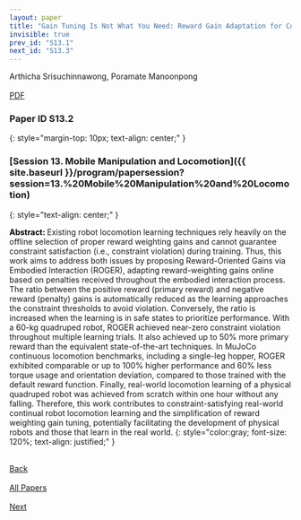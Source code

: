 ```yaml
---
layout: paper
title: "Gain Tuning Is Not What You Need: Reward Gain Adaptation for Constrained Locomotion Learning"
invisible: true
prev_id: "S13.1"
next_id: "S13.3"
---
```

<div class="paper-authors">
  <div class="paper-author-box">
    <div class="paper-author-name">Arthicha Srisuchinnawong, Poramate Manoonpong</div>
    <div class="paper-author-uni"></div>
  </div>
</div>

<div class="paper-pdf-modern">
  <div class="paper-menu-icon">
    <a href="https://www.roboticsproceedings.org/rss25/p236.pdf" title="Download PDF" target="_blank">
      <i class="fa fa-file-pdf-o"></i><br>
      <span class="paper-menu-label">PDF</span>
    </a>
  </div>
</div>

### Paper ID S13.2
{: style="margin-top: 10px; text-align: center;" }

### [Session 13. Mobile Manipulation and Locomotion]({{ site.baseurl }}/program/papersession?session=13.%20Mobile%20Manipulation%20and%20Locomotion)
{: style="text-align: center;" }

<b style="color: black;">Abstract: </b>Existing robot locomotion learning techniques rely heavily on the offline selection of proper reward weighting gains and cannot guarantee constraint satisfaction (i.e., constraint violation) during training. Thus, this work aims to address both issues by proposing Reward-Oriented Gains via Embodied Interaction (ROGER), adapting reward-weighting gains online based on penalties received throughout the embodied interaction process. The ratio between the positive reward (primary reward) and negative reward (penalty) gains is automatically reduced as the learning approaches the constraint thresholds to avoid violation. Conversely, the ratio is increased when the learning is in safe states to prioritize performance. With a 60-kg quadruped robot, ROGER achieved near-zero constraint violation throughout multiple learning trials. It also achieved up to 50% more primary reward than the equivalent state-of-the-art techniques. In MuJoCo continuous locomotion benchmarks, including a single-leg hopper, ROGER exhibited comparable or up to 100% higher performance and 60% less torque usage and orientation deviation, compared to those trained with the default reward function. Finally, real-world locomotion learning of a physical quadruped robot was achieved from scratch within one hour without any falling. Therefore, this work contributes to constraint-satisfying real-world continual robot locomotion learning and the simplification of reward weighting gain tuning, potentially facilitating the development of physical robots and those that learn in the real world.
{: style="color:gray; font-size: 120%; text-align: justified;" }

<div class="paper-menu">
  <div class="paper-menu-inner">
    <a href="{{ site.baseurl }}/program/papers/S13.1/" title="Previous Paper">
            <div class="paper-menu-icon">
                <i class="fa fa-chevron-left"></i><br>
                <span class="paper-menu-label">Back</span>
            </div>
        </a>
    <a href="{{ site.baseurl }}/program/papers" title="All Papers">
      <div class="paper-menu-icon">
        <i class="fa fa-list"></i><br>
        <span class="paper-menu-label">All Papers</span>
      </div>
    </a>
    <a href="{{ site.baseurl }}/program/papers/S13.3/" title="Next Paper">
            <div class="paper-menu-icon">
                <i class="fa fa-chevron-right"></i><br>
                <span class="paper-menu-label">Next</span>
            </div>
        </a>
  </div>
</div>
